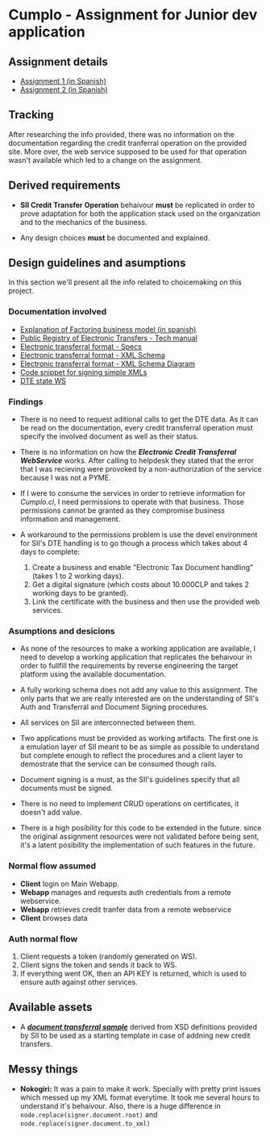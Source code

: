 # Cumplo - Assignment for Junior dev application

## Assignment details
* [Assignment 1 (in Spanish)](OriginalAssignment.MD)
* [Assignment 2 (in Spanish)](SecondAssignment.MD)

## Tracking
After researching the info provided, there was no information on the documentation regarding the credit tranferral operation on the provided site. More over, the web service supposed to be used for that operation wasn't available which led to a change on the assignment.


## Derived requirements
* __SII Credit Transfer Operation__ behaivour __must__ be replicated in order to prove adaptation for both the application stack used on the organization and to the mechanics of the business.

* Any design choices __must__ be documented and explained.

## Design guidelines and asumptions
In this section we'll present all the info related to choicemaking on this project.

### Documentation involved
* [Explanation of Factoring business model (in spanish)](https://chilefactura.wordpress.com/2016/08/25/claves-para-entender-el-factoring)
* [Public Registry of Electronic Transfers - Tech manual](http://www.sii.cl/factura_electronica/ins_tecnico.pdf)
* [Electronic transferral format - Specs](http://www.sii.cl/factura_electronica/cesion.pdf)
* [Electronic transferral format - XML Schema](http://www.sii.cl/factura_electronica/schema_cesion.zip)
* [Electronic transferral format - XML Schema Diagram](http://www.sii.cl/factura_electronica/diagrama_cesion.zip)
* [Code snippet for signing simple XMLs](https://github.com/ebeigarts/signer/blob/01f65278db8852be3f4a28c7f10a2cced966f506/spec/signer_spec.rb#L91-L110)
* [DTE state WS](http://www.sii.cl/factura_electronica/factura_mercado/estado_dte.pdf)

### Findings
* There is no need to request aditional calls to get the DTE data. As it can be read on the documentation, every credit transferral operation must specify the involved document as well as their status.

* There is no information on how the ___Electronic Credit Transferral WebService___ works. After calling to helpdesk they stated that the error that I was recieving were provoked by a non-authorization of the service because I was not a PYME.

* If I were to consume the services in order to retrieve information for _Cumplo.cl_, I need permissions to operate with that business. Those permissions cannot be granted as they compromise business information and management.

* A workaround to the permissions problem is use the devel environment for SII's DTE handling is to go though a process which takes about 4 days to complete:

    1. Create a business and enable "Electronic Tax Document handling" (takes 1 to 2 working days).
    2. Get a digital signature (which costs about 10.000CLP and takes 2 working days to be granted).
    3. Link the certificate with the business and then use the provided web services.

### Asumptions and desicions
* As none of the resources to make a working application are available, I need to develop a working application that replicates the behaivour in order to fullfill the requirements by reverse engineering the target platform using the available documentation.

* A fully working schema does not add any value to this assignment. The only parts that we are really interested are on the understanding of SII's Auth and Transferral and Document Signing procedures. 

* All services on SII are interconnected between them.

* Two applications must be provided as working artifacts. The first one is a emulation layer of SII meant to be as simple as possible to understand but complete enough to reflect the procedures and a client layer to demostrate that the service can be consumed though rails.

* Document signing is a must, as the SII's guidelines specify that all documents must be signed.

* There is no need to implement CRUD operations on certificates, it doesn't add value.

* There is a high posibility for this code to be extended in the future. since the original assignment resources were not validated before being sent, it's a latent posibility the implementation of such features in the future. 

### Normal flow assumed
* __Client__ login on Main Webapp.
* __Webapp__ manages and requests auth credentials from a remote webservice.
* __Webapp__ retrieves credit tranfer data from a remote webservice
* __Client__ browses data

### Auth normal flow
1. Client requests a token (randomly generated on WS).
2. Client signs the token and sends it back to WS.
3. If everything went OK, then an API KEY is returned, which is used to ensure auth against other services.

## Available assets
* A [___document transferral sample___](cesion_webservice/app/assets/schemas/schema_cesion/AEC.example.xml) derived from XSD definitions provided by SII to be used as a starting template in case of addning new credit transfers.

## Messy things
* **Nokogiri:** It was a pain to make it work. Specially with pretty print issues which messed up my XML format everytime. It took me several hours to understand it's behaivour. Also, there is a huge difference in ```node.replace(signer.document.root)``` and ```node.replace(signer.document.to_xml)```
